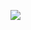![](https://github.com/eche21/github-actions-test/.github/workflows/actions.yml/badge.svg?branch=master)